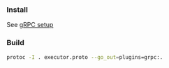 ### Install
See [gRPC setup](../../docs/GRPC_SETUP.md)

### Build
```sh
protoc -I . executor.proto --go_out=plugins=grpc:.
```
